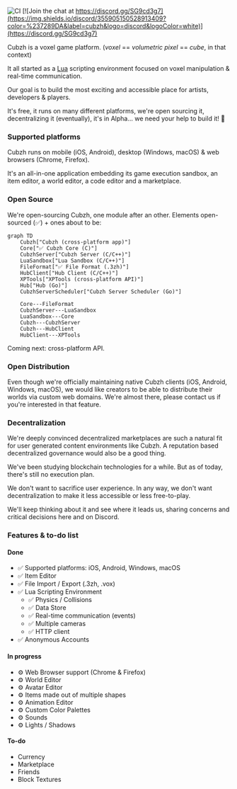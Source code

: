 <picture>
  <source media="(prefers-color-scheme: dark)" srcset="https://raw.githubusercontent.com/cubzh/cubzh/main/misc/logo_and_name_light.svg">
  <source media="(prefers-color-scheme: light)" srcset="https://raw.githubusercontent.com/cubzh/cubzh/main/misc/logo_and_name_dark.svg">
  <img alt="" src="https://raw.githubusercontent.com/cubzh/cubzh/main/misc/logo_and_name_dark.svg">
</picture>

![CI](https://github.com/cubzh/cubzh/actions/workflows/ci.yml/badge.svg?branch=main)
[![Join the chat at https://discord.gg/SG9cd3g7](https://img.shields.io/discord/355905150528913409?color=%237289DA&label=cubzh&logo=discord&logoColor=white)](https://discord.gg/SG9cd3g7)

Cubzh is a voxel game platform. (*voxel* == *volumetric pixel* == *cube*, in that context)

It all started as a [Lua](https://www.lua.org/) scripting environment focused on voxel manipulation & real-time communication.

Our goal is to build the most exciting and accessible place for artists, developers & players.

It's free, it runs on many different platforms, we're open sourcing it, decentralizing it (eventually), it's in Alpha... we need your help to build it! 🙂

### Supported platforms

Cubzh runs on mobile (iOS, Android), desktop (Windows, macOS) & web browsers (Chrome, Firefox).

It's an all-in-one application embedding its game execution sandbox, an item editor, a world editor, a code editor and a marketplace.

### Open Source

We're open-sourcing Cubzh, one module after an other. Elements open-sourced (✅) + ones about to be:

```mermaid
graph TD
    Cubzh["Cubzh (cross-platform app)"]
    Core["✅ Cubzh Core (C)"]
    CubzhServer["Cubzh Server (C/C++)"]
    LuaSandbox["Lua Sandbox (C/C++)"]
    FileFormat["✅ File Format (.3zh)"]
    HubClient["Hub Client (C/C++)"]
    XPTools["XPTools (cross-platform API)"]
    Hub["Hub (Go)"]
    CubzhServerScheduler["Cubzh Server Scheduler (Go)"]
        
    Core---FileFormat
    CubzhServer---LuaSandbox
    LuaSandbox---Core
    Cubzh---CubzhServer
    Cubzh---HubClient
    HubClient---XPTools
```

Coming next: cross-platform API.

### Open Distribution

Even though we're officially maintaining native Cubzh clients (iOS, Android, Windows, macOS), we would like creators to be able to distribute their worlds via custom web domains. We're almost there, please contact us if you're interested in that feature.

### Decentralization

We're deeply convinced decentralized marketplaces are such a natural fit for user generated content environments like Cubzh. A reputation based decentralized governance would also be a good thing.

We've been studying blockchain technologies for a while. But as of today, there's still no execution plan.

We don't want to sacrifice user experience. In any way, we don't want decentralization to make it less accessible or less free-to-play.

We'll keep thinking about it and see where it leads us, sharing concerns and critical decisions here and on Discord.

### Features & to-do list

#### Done

- ✅ Supported platforms: iOS, Android, Windows, macOS
- ✅ Item Editor
- ✅ File Import / Export (.3zh, .vox)
- ✅ Lua Scripting Environment
	- ✅ Physics / Collisions
	- ✅ Data Store
	- ✅ Real-time communication (events)
	- ✅ Multiple cameras
	- ✅ HTTP client
- ✅ Anonymous Accounts

#### In progress

- ⚙️ Web Browser support (Chrome & Firefox)
- ⚙️ World Editor
- ⚙️ Avatar Editor
- ⚙️ Items made out of multiple shapes
- ⚙️ Animation Editor
- ⚙️ Custom Color Palettes
- ⚙️ Sounds
- ⚙️ Lights / Shadows

#### To-do

- Currency
- Marketplace
- Friends
- Block Textures
